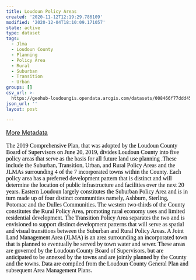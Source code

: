 ```yaml
---
title: Loudoun Policy Areas
created: '2020-11-12T12:19:29.786109'
modified: '2020-12-04T18:10:09.171057'
state: active
type: dataset
tags:
  - Jlma
  - Loudoun County
  - Planning
  - Policy Area
  - Rural
  - Suburban
  - Transition
  - Urban
groups: []
csv_url: >-
  https://geohub-loudoungis.opendata.arcgis.com/datasets/008466f77ddd45d78cb6f53ad75b1ec0_8.csv?outSR=%7B%22latestWkid%22%3A2924%2C%22wkid%22%3A2924%7D
json_url: ''
layout: post

---
```

<div><div style='font-family: &quot;Avenir Next W01&quot;, &quot;Avenir Next W00&quot;, &quot;Avenir Next&quot;, Avenir, &quot;Helvetica Neue&quot;, Helvetica, Arial, sans-serif; font-size: 17px;'><div><a href='https://logis.loudoun.gov/metadata/Policy%20areas.html' target='_blank'>More Metadata</a><br /></div></div></div><span style='color: rgb(0, 0, 0); font-family: &quot;Times New Roman&quot;; font-size: medium;'><p></p><p>The 2019 Comprehensive Plan, that was adopted by the Loudoun County Board of Supervisors on June 20, 2019, divides Loudoun County into five policy areas that serve as the basis for all future land use planning .These include the Suburban, Transition, Urban, and Rural Policy Areas and the JLMAs surrounding 4 of the 7 incorporated towns within the County. Each policy area has a preferred development pattern that is distinct and will determine the location of public infrastructure and facilities over the next 20 years. Eastern Loudoun largely constitutes the Suburban Policy Area and is in turn made up of four distinct communities namely, Ashburn, Sterling, Potomac and the Dulles Communities. The western two-thirds of the County constitutes the Rural Policy Area, promoting rural economy uses and limited residential development. The Transition Policy Area separates the two and is envisioned to support distinct development patterns that will serve as spatial and visual transitions between the Suburban and Rural Policy Areas. A Joint Land Management Area (JLMA) is an area surrounding an incorporated town that is planned to eventually be served by town water and sewer. These areas are governed by the Loudoun County Board of Supervisors, but are anticipated to be annexed by the towns and are jointly planned by the County and the towns. Data are compiled from the Loudoun County General Plan and subsequent Area Management Plans.</p><p></p></span>
